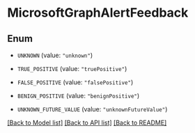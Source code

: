 # MicrosoftGraphAlertFeedback

## Enum


* `UNKNOWN` (value: `"unknown"`)

* `TRUE_POSITIVE` (value: `"truePositive"`)

* `FALSE_POSITIVE` (value: `"falsePositive"`)

* `BENIGN_POSITIVE` (value: `"benignPositive"`)

* `UNKNOWN_FUTURE_VALUE` (value: `"unknownFutureValue"`)


[[Back to Model list]](../README.md#documentation-for-models) [[Back to API list]](../README.md#documentation-for-api-endpoints) [[Back to README]](../README.md)


